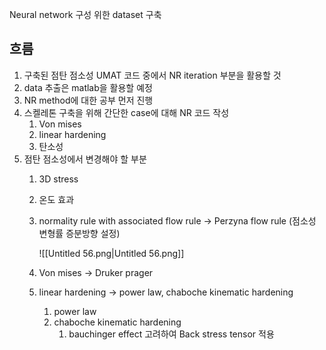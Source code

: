 Neural network 구성 위한 dataset 구축

  

## 흐름

1. 구축된 점탄 점소성 UMAT 코드 중에서 NR iteration 부분을 활용할 것
2. data 추출은 matlab을 활용할 예정
3. NR method에 대한 공부 먼저 진행
4. 스켈레톤 구축을 위해 간단한 case에 대해 NR 코드 작성
    1. Von mises
    2. linear hardening
    3. 탄소성
5. 점탄 점소성에서 변경해야 할 부분
    1. 3D stress
    2. 온도 효과
    3. normality rule with associated flow rule → Perzyna flow rule (점소성 변형률 증분방향 설정)
        
        ![[Untitled 56.png|Untitled 56.png]]
        
    4. Von mises → Druker prager
    5. linear hardening → power law, chaboche kinematic hardening
        1. power law
        2. chaboche kinematic hardening
            1. bauchinger effect 고려하여 Back stress tensor 적용